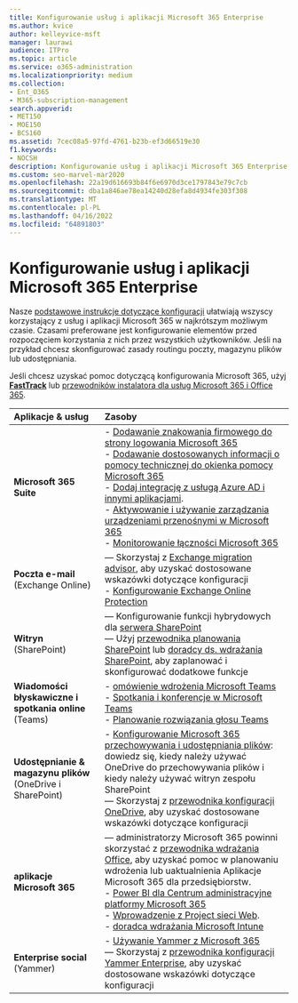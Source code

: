 ```yaml
---
title: Konfigurowanie usług i aplikacji Microsoft 365 Enterprise
ms.author: kvice
author: kelleyvice-msft
manager: laurawi
audience: ITPro
ms.topic: article
ms.service: o365-administration
ms.localizationpriority: medium
ms.collection:
- Ent_O365
- M365-subscription-management
search.appverid:
- MET150
- MOE150
- BCS160
ms.assetid: 7cec08a5-97fd-4761-b23b-ef3d66519e30
f1.keywords:
- NOCSH
description: Konfigurowanie usług i aplikacji Microsoft 365 Enterprise, takich jak SharePoint, Exchange i Microsoft Teams.
ms.custom: seo-marvel-mar2020
ms.openlocfilehash: 22a19d616693b84f6e6970d3ce1797843e79c7cb
ms.sourcegitcommit: dba1a846ae78ea14240d28efa8d4934fe303f308
ms.translationtype: MT
ms.contentlocale: pl-PL
ms.lasthandoff: 04/16/2022
ms.locfileid: "64891803"
---
```

# <a name="configure-microsoft-365-enterprise-services-and-applications"></a>Konfigurowanie usług i aplikacji Microsoft 365 Enterprise

Nasze [podstawowe instrukcje dotyczące konfiguracji](../admin/setup/setup.md) ułatwiają wszyscy korzystający z usług i aplikacji Microsoft 365 w najkrótszym możliwym czasie. Czasami preferowane jest konfigurowanie elementów przed rozpoczęciem korzystania z nich przez wszystkich użytkowników. Jeśli na przykład chcesz skonfigurować zasady routingu poczty, magazynu plików lub udostępniania. 
  
Jeśli chcesz uzyskać pomoc dotyczącą konfigurowania Microsoft 365, użyj **[FastTrack](https://www.microsoft.com/fasttrack/microsoft-365)** lub [przewodników instalatora dla usług Microsoft 365 i Office 365](setup-guides-for-microsoft-365.md).
  
|**Aplikacje & usług**|**Zasoby**|
|:-----|:-----|
|**Microsoft 365 Suite** |- [Dodawanie znakowania firmowego do strony logowania Microsoft 365](https://support.office.com/article/Add-your-company-branding-to-Office-365-Sign-In-Page-a1229cdb-ce19-4da5-90c7-2b9b146aef0a) <br> - [Dodawanie dostosowanych informacji o pomocy technicznej do okienka pomocy Microsoft 365](https://support.office.com/article/Add-customized-help-desk-info-to-the-Office-365-help-pane-9dd9b104-68f7-4d49-9a30-82561c7d79a3) <br> - [Dodaj integrację z usługą Azure AD i innymi aplikacjami](https://support.office.com/article/Integrated-Apps-and-Azure-AD-for-Office-365-administrators-cb2250e3-451e-416f-bf4e-363549652c2a).  <br> - [Aktywowanie i używanie zarządzania urządzeniami przenośnymi w Microsoft 365](https://support.office.microsoft.com/article/Manage-mobile-devices-in-Office-365-dd892318-bc44-4eb1-af00-9db5430be3cd) <br> - [Monitorowanie łączności Microsoft 365](monitor-connectivity.md) |
|**Poczta e-mail** <br> (Exchange Online) | — Skorzystaj z [Exchange migration advisor](https://aka.ms/office365setup), aby uzyskać dostosowane wskazówki dotyczące konfiguracji  <br> - [Konfigurowanie Exchange Online Protection](/exchange/standalone-eop/set-up-your-eop-service) |
|**Witryn** <br> (SharePoint) | — Konfigurowanie funkcji hybrydowych dla [serwera SharePoint](/SharePoint/hybrid/hybrid) <br> — Użyj [przewodnika planowania SharePoint](https://support.office.com/article/SharePoint-Online-Planning-Guide-for-Office-365-for-business-d5089cdf-3fd2-4230-acbd-20ecda2f9bb8) lub [doradcy ds. wdrażania SharePoint](https://aka.ms/spoguidance), aby zaplanować i skonfigurować dodatkowe funkcje|
|**Wiadomości błyskawiczne i spotkania online** <br> (Teams) | - [omówienie wdrożenia Microsoft Teams](/microsoftteams/deploy-overview)<br> - [Spotkania i konferencje w Microsoft Teams](/microsoftteams/deploy-meetings-microsoft-teams-landing-page) <br> - [Planowanie rozwiązania głosu Teams](/microsoftteams/cloud-voice-landing-page) |
| **Udostępnianie & magazynu plików** <br> (OneDrive i SharePoint) | - [Konfigurowanie Microsoft 365 przechowywania i udostępniania plików](https://support.office.com/article/7aa9cdc8-2245-4218-81ee-86fa7c35f1de#BKMK_WhatDif): dowiedz się, kiedy należy używać OneDrive do przechowywania plików i kiedy należy używać witryn zespołu SharePoint <br> — Skorzystaj z [przewodnika konfiguracji OneDrive](https://aka.ms/OD4Bguidance), aby uzyskać dostosowane wskazówki dotyczące konfiguracji |
|**aplikacje Microsoft 365** | — administratorzy Microsoft 365 powinni skorzystać z [przewodnika wdrażania Office](/deployoffice), aby uzyskać pomoc w planowaniu wdrożenia lub uaktualnienia Aplikacje Microsoft 365 dla przedsiębiorstw.  <br> - [Power BI dla Centrum administracyjne platformy Microsoft 365](https://support.office.com/article/Power-BI-for-Office-365-Admin-Center-Help-5e391ecb-500c-47a3-bd0f-a6173b541044) <br> - [Wprowadzenie z Project sieci Web](/project-for-the-web/projectforweb-admin-home).  <br> - [doradca wdrażania Microsoft Intune](/mem/intune/) |
|**Enterprise social** <br> (Yammer) | - [Używanie Yammer z Microsoft 365](https://support.office.com/article/Plan-for-Yammer-integration-with-Office-365-4086681f-6de1-4d39-aa72-752b2af1cbd7)  <br> — Skorzystaj z [przewodnika konfiguracji Yammer Enterprise](https://aka.ms/yammerdeploy), aby uzyskać dostosowane wskazówki dotyczące konfiguracji |
